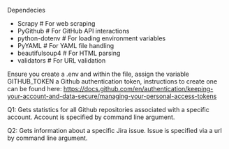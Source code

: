 Dependecies

- Scrapy            # For web scraping
- PyGithub          # For GitHub API interactions
- python-dotenv     # For loading environment variables
- PyYAML            # For YAML file handling
- beautifulsoup4    # For HTML parsing
- validators        # For URL validation


Ensure you create a .env and within the file, assign the variable GITHUB_TOKEN a Github authentication token, instructions to create one can be found here: https://docs.github.com/en/authentication/keeping-your-account-and-data-secure/managing-your-personal-access-tokens

Q1: Gets statistics for all Github repositories associated with a specific account. Account is specified by command line argument.

Q2: Gets information about a specific Jira issue. Issue is specified via a url by command line argument.
